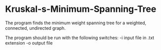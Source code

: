 # Kruskal-s-Minimum-Spanning-Tree
The program finds the minimum weight spanning tree for a weighted, connected, undirected graph.


The program should be run with the following switches: -i input file in .txt extension -o output file
